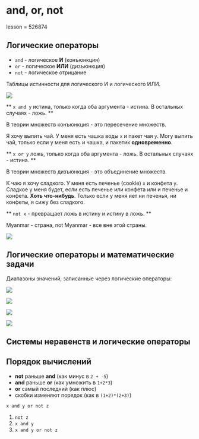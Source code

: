 # and, or, not

lesson = 526874

## Логические операторы

* `and` - логическое **И** (конъюнкция)
* `or` - логическое **ИЛИ** (дизъюнкция)
* `not` - логическое отрицание

Таблицы истинности для логического И и логического ИЛИ.

![](https://stepik.org/media/attachments/lesson/411389/logical.png)

** `x and y` истина, только когда оба аргумента - истина. В остальных случаях - ложь. **

В теории множеств конъюнкция - это пересечение множеств.

Я хочу выпить чай. У меня есть чашка воды `x` и пакет чая `y`. Могу выпить чай, только если у меня есть и чашка, и пакетик **одновременно**.

** `x or y` ложь, только когда оба аргумента - ложь. В остальных случаях - истина. **

В теории множеств дизъюнкция - это объединение множеств.

К чаю я хочу сладкого. У меня есть печенье (cookie) `x` и конфета `y`. Сладкое у меня будет, если есть печенье или конфета или и печенье и конфета. **Хоть что-нибудь**. Только если у меня нет ни печенья, ни конфеты, я сижу без сладкого.

** `not x` - превращает ложь в истину и истину в ложь. **

Myanmar - страна, not Myanmar - все вне этой страны.

![](https://stepik.org/media/attachments/lesson/411389/myanmar-border-crossing-map.jpg)

## Логические операторы и математические задачи

Диапазоны значений, записанные через логические операторы:

![](https://stepik.org/media/attachments/lesson/411389/equal.png)

![](https://stepik.org/media/attachments/lesson/411389/notequal.png)

![](https://stepik.org/media/attachments/lesson/411389/between.png)

![](https://stepik.org/media/attachments/lesson/411389/out.png)

## Системы неравенств и логические операторы



## Порядок вычислений

* **not** раньше **and** (как минус в `2 + -5`)
* **and** раньше **or**  (как умножить в `1+2*3`)
* **or** самый последний (как плюс)
* скобки изменяют порядок (как в `(1+2)*(2+3)`)

`x and y or not z`

1. `not z`
2. `x and y`
3. `x and y or not z`
